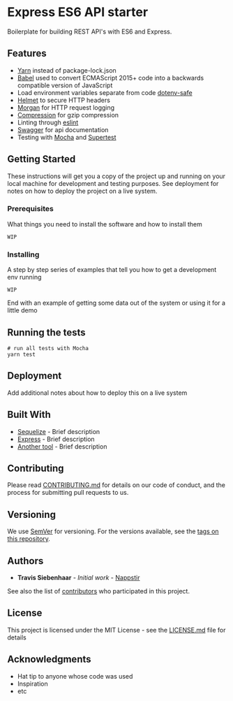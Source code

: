 # Express ES6 API starter

Boilerplate for building REST API's with ES6 and Express.

## Features
* [Yarn](https://yarnpkg.com/) instead of package-lock.json
* [Babel](https://babeljs.io/) used to convert ECMAScript 2015+ code into a backwards compatible version of JavaScript
* Load environment variables separate from code [dotenv-safe](https://github.com/rolodato/dotenv-safe)
* [Helmet](https://github.com/helmetjs/helmet) to secure HTTP headers
* [Morgan](https://github.com/expressjs/morgan) for HTTP request logging
* [Compression](https://github.com/expressjs/compression) for gzip compression
* Linting through [eslint](https://eslint.org/)
* [Swagger](https://github.com/scottie1984/swagger-ui-express) for api documentation
* Testing with [Mocha](https://mochajs.org/) and [Supertest](https://github.com/visionmedia/supertest)

## Getting Started

These instructions will get you a copy of the project up and running on your local machine for development and testing purposes. See deployment for notes on how to deploy the project on a live system.

### Prerequisites

What things you need to install the software and how to install them

```
WIP
```

### Installing

A step by step series of examples that tell you how to get a development env running


```
WIP
```

End with an example of getting some data out of the system or using it for a little demo

## Running the tests

```
# run all tests with Mocha
yarn test
```

## Deployment

Add additional notes about how to deploy this on a live system

## Built With

* [Sequelize](http://docs.sequelizejs.com/) - Brief description
* [Express](https://expressjs.com/) - Brief description
* [Another tool](https://google.com) - Brief description

## Contributing

Please read [CONTRIBUTING.md](https://github.com/Nappstir/express-es6-api-starter/CONTRIBUTING.md) for details on our code of conduct, and the process for submitting pull requests to us.

## Versioning

We use [SemVer](http://semver.org/) for versioning. For the versions available, see the [tags on this repository](https://github.com/your/project/tags). 

## Authors

* **Travis Siebenhaar** - *Initial work* - [Nappstir](https://github.com/Nappstir)

See also the list of [contributors](https://github.com/your/project/contributors) who participated in this project.

## License

This project is licensed under the MIT License - see the [LICENSE.md](LICENSE.md) file for details

## Acknowledgments

* Hat tip to anyone whose code was used
* Inspiration
* etc
